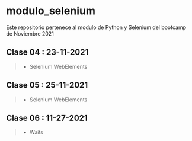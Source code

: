 # modulo_selenium
Este repositorio pertenece al modulo de Python y Selenium del bootcamp de Noviembre 2021

## Clase 04 : 23-11-2021
> - Selenium WebElements

## Clase 05 : 25-11-2021
> - Selenium WebElements

## Clase 06 : 11-27-2021
> - Waits
